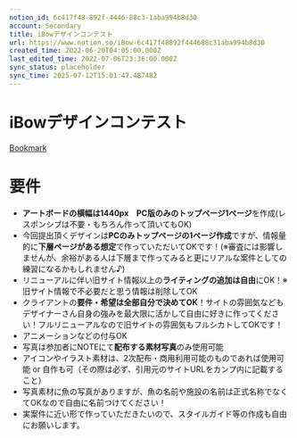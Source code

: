 ```yaml
---
notion_id: 6c417f48-892f-4446-88c3-1aba994b8d30
account: Secondary
title: iBowデザインコンテスト
url: https://www.notion.so/iBow-6c417f48892f444688c31aba994b8d30
created_time: 2022-06-20T04:05:00.000Z
last_edited_time: 2022-07-06T23:36:00.000Z
sync_status: placeholder
sync_time: 2025-07-12T15:01:47.487482
---
```

# iBowデザインコンテスト

[Bookmark](https://note.com/cocoadepon/n/n3175ec19fb1f)
# 要件
- **アートボードの横幅は1440px**　**PC版のみのトップページ1ページ**を作成(レスポンシブは不要・もちろん作って頂いてもOK)
- 今回提出頂くデザインは**PCのみトップページの1ページ作成**ですが、情報量的に**下層ページがある想定**で作っていただいてOKです！(※審査には影響しませんが、余裕がある人は下層まで作ってみると更にリアルな案件としての練習になるかもしれません♪)
- リニューアルに伴い旧サイト情報以上の**ライティングの追加は自由**にOK！※旧サイト情報で不必要だと思う情報は削除してOK
- クライアントの**要件・希望は全部自分で決めてOK**！サイトの雰囲気などもデザイナーさん自身の強みを最大限に活かして自由に好きに作ってください！フルリニューアルなので旧サイトの雰囲気もフルシカトしてOKです！
- アニメーションなどの付与OK
- 写真は参加者にNOTEにて**配布する素材写真**のみ使用可能
- アイコンやイラスト素材は、2次配布・商用利用可能のものであれば使用可能 or 自作も可（その際は必ず、引用元のサイトURLをカンプ内に記載すること）
- 写真素材に魚の写真がありますが、魚の名前や施設の名前は正式名称でなくてOKなので自由に名前つけてください！
- 実案件に近い形で作っていただきたいので、スタイルガイド等の作成も自由にお願いします。